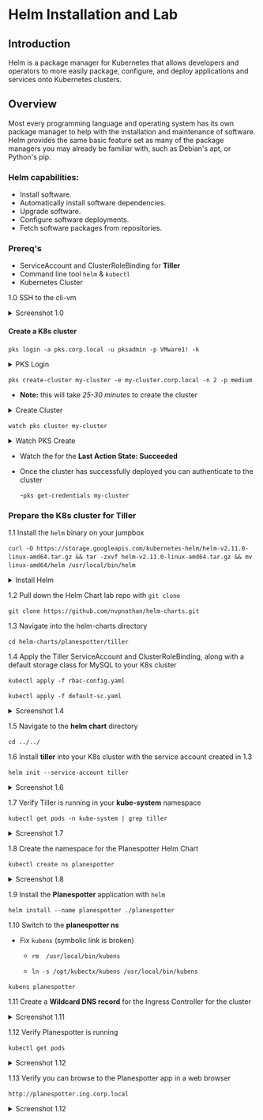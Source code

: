 # Helm Installation and Lab

## Introduction

Helm is a package manager for Kubernetes that allows developers and operators to more easily package, configure, and deploy applications and services onto Kubernetes clusters.

## Overview

Most every programming language and operating system has its own package manager to help with the installation and maintenance of software. Helm provides the same basic feature set as many of the package managers you may already be familiar with, such as Debian's apt, or Python's pip.

### Helm capabilities:

- Install software.
- Automatically install software dependencies.
- Upgrade software.
- Configure software deployments.
- Fetch software packages from repositories.

### Prereq's 

- ServiceAccount and ClusterRoleBinding for **Tiller**
- Command line tool `helm` & `kubectl`
- Kubernetes Cluster

1.0 SSH to the cli-vm

<details><summary>Screenshot 1.0</summary>
<img src="../images/ssh-cli-vm.png">
</details>

#### Create a K8s cluster

`pks login -a pks.corp.local -u pksadmin -p VMware1! -k`

<details><summary>PKS Login</summary>
<img src="../images/pks-api-login.png">
</details>

`pks create-cluster my-cluster -e my-cluster.corp.local -n 2 -p medium`

- **Note:** this will take *25-30 minutes* to create the cluster

<details><summary>Create Cluster</summary>
<img src="../images/pks-create-cluster.png">
</details>

`watch pks cluster my-cluster`

<details><summary>Watch PKS Create</summary>
<img src="../images/watch-pks-create-cluster.png">
</details>

- Watch the for the **Last Action State: Succeeded**
- Once the cluster has successfully deployed you can authenticate to the cluster

    -`pks get-credentials my-cluster`

### Prepare the K8s cluster for Tiller

1.1 Install the `helm` binary on your jumpbox

`curl -O https://storage.googleapis.com/kubernetes-helm/helm-v2.11.0-linux-amd64.tar.gz && tar -zxvf helm-v2.11.0-linux-amd64.tar.gz && mv linux-amd64/helm /usr/local/bin/helm`

<details><summary>Install Helm</summary>
<img src="../images/install-helm.png">
</details>

1.2 Pull down the Helm Chart lab repo with `git clone`

`git clone https://github.com/nvpnathan/helm-charts.git`

1.3 Navigate into the helm-charts directory

`cd helm-charts/planespotter/tiller`

1.4 Apply the Tiller ServiceAccount and ClusterRoleBinding, along with a default storage class for MySQL to your K8s cluster

`kubectl apply -f rbac-config.yaml`

`kubectl apply -f default-sc.yaml`

<details><summary>Screenshot 1.4</summary>
<img src="../images/create-sa-crb-sc.png">
</details>

1.5 Navigate to the **helm chart** directory

`cd ../../`

1.6 Install **tiller** into your K8s cluster with the service account created in 1.3

`helm init --service-account tiller`

<details><summary>Screenshot 1.6</summary>
<img src="../images/helm-init.png">
</details>

1.7 Verify Tiller is running in your **kube-system** namespace

`kubectl get pods -n kube-system | grep tiller`

<details><summary>Screenshot 1.7</summary>
<img src="../images/tiller-pod.png">
</details>

1.8 Create the namespace for the Planespotter Helm Chart

`kubectl create ns planespotter`

<details><summary>Screenshot 1.8</summary>
<img src="../images/planespotter-ns.png">
</details>

1.9 Install the **Planespotter** application with `helm`

`helm install --name planespotter ./planespotter`

1.10 Switch to the **planespotter ns**

- Fix `kubens` (symbolic link is broken)

    - `rm  /usr/local/bin/kubens`

    - `ln -s /opt/kubectx/kubens /usr/local/bin/kubens`

`kubens planespotter`

1.11 Create a **Wildcard DNS record** for the Ingress Controller for the cluster

<details><summary>Screenshot 1.11</summary>
<img src="../images/wildcard-dns.png">
</details>

1.12 Verify Planespotter is running

`kubectl get pods`

<details><summary>Screenshot 1.12</summary>
<img src="../images/planespotter-pods.png">
</details>

1.13 Verify you can browse to the Planespotter app in a web browser

`http://planespotter.ing.corp.local`

<details><summary>Screenshot 1.12</summary>
<img src="../images/planespotter-web.png">
</details>